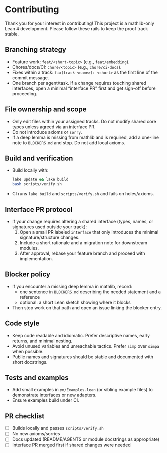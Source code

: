 # Contributing

Thank you for your interest in contributing! This project is a mathlib-only Lean 4 development. Please follow these rails to keep the proof track stable.

## Branching strategy
- Feature work: `feat/<short-topic>` (e.g., `feat/embedding`).
- Chores/docs/CI: `chore/<topic>` (e.g., `chore/ci-docs`).
- Fixes within a track: `fix(track-<name>): <short>` as the first line of the commit message.
- One branch per agent/task. If a change requires touching shared interfaces, open a minimal “interface PR” first and get sign-off before proceeding.

## File ownership and scope
- Only edit files within your assigned tracks. Do not modify shared core types unless agreed via an interface PR.
- Do not introduce axioms or `sorry`.
- If a deep lemma is missing from mathlib and is required, add a one-line note to `BLOCKERS.md` and stop. Do not add local axioms.

## Build and verification
- Build locally with:
  ```bash
  lake update && lake build
  bash scripts/verify.sh
  ```
- CI runs `lake build` and `scripts/verify.sh` and fails on holes/axioms.

## Interface PR protocol
- If your change requires altering a shared interface (types, names, or signatures used outside your track):
  1. Open a small PR labeled `interface` that only introduces the minimal signature/structure changes.
  2. Include a short rationale and a migration note for downstream modules.
  3. After approval, rebase your feature branch and proceed with implementation.

## Blocker policy
- If you encounter a missing deep lemma in mathlib, record:
  - one sentence in `BLOCKERS.md` describing the needed statement and a reference
  - optional: a short Lean sketch showing where it blocks
- Then stop work on that path and open an issue linking the blocker entry.

## Code style
- Keep code readable and idiomatic. Prefer descriptive names, early returns, and minimal nesting.
- Avoid unused variables and unreachable tactics. Prefer `simp` over `simpa` when possible.
- Public names and signatures should be stable and documented with short docstrings.

## Tests and examples
- Add small examples in `ym/Examples.lean` (or sibling example files) to demonstrate interfaces or new adapters.
- Ensure examples build under CI.

## PR checklist
- [ ] Builds locally and passes `scripts/verify.sh`
- [ ] No new axioms/sorries
- [ ] Docs updated (README/AGENTS or module docstrings as appropriate)
- [ ] Interface PR merged first if shared changes were needed
